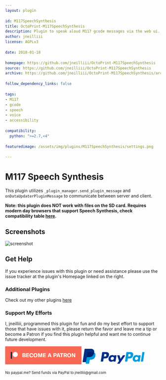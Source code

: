 ```yaml
---
layout: plugin

id: M117SpeechSynthesis
title: OctoPrint-M117SpeechSynthesis
description: Plugin to speak aloud M117 gcode messages via the web ui.
author: jneilliii
license: AGPLv3

date: 2018-01-18

homepage: https://github.com/jneilliii/OctoPrint-M117SpeechSynthesis
source: https://github.com/jneilliii/OctoPrint-M117SpeechSynthesis
archive: https://github.com/jneilliii/OctoPrint-M117SpeechSynthesis/archive/master.zip

follow_dependency_links: false

tags:
- M117
- gcode
- speech
- voice
- accessibility

compatibility:
  python: ">=2.7,<4"

featuredimage: /assets/img/plugins/M117SpeechSynthesis/settings.png

---
```


# M117 Speech Synthesis

This plugin utilizes ``_plugin_manager.send_plugin_message`` and ``onDataUpdaterPluginMessage`` to communicate between server and client.

**Note: this plugin does NOT work with files on the SD card. Requires modern day browsers that support Speech Synthesis, check compatibility table [here](https://developer.mozilla.org/en-US/docs/Web/API/SpeechSynthesisUtterance#Browser_compatibility).**

## Screenshots

![screenshot](/assets/img/plugins/M117SpeechSynthesis/settings.png)

## Get Help

If you experience issues with this plugin or need assistance please use the issue tracker at the plugin's Homepage linked on the right.

### Additional Plugins

Check out my other plugins [here](https://plugins.octoprint.org/by_author/#jneilliii)

### Support My Efforts
I, jneilliii, programmed this plugin for fun and do my best effort to support those that have issues with it, please return the favor and leave me a tip or become a Patron if you find this plugin helpful and want me to continue future development.

[![Patreon](/assets/img/plugins/M117SpeechSynthesis/patreon-with-text-new.png)](https://www.patreon.com/jneilliii) [![paypal](/assets/img/plugins/M117SpeechSynthesis/paypal-with-text.png)](https://paypal.me/jneilliii)

<small>No paypal.me? Send funds via PayPal to jneilliii&#64;gmail&#46;com</small>
